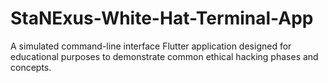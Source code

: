 # StaNExus-White-Hat-Terminal-App
A simulated command-line interface Flutter application designed for educational purposes to demonstrate common ethical hacking phases and concepts.
